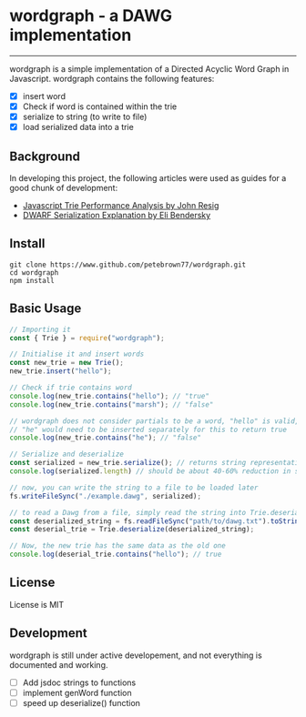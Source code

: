 # wordgraph - a DAWG implementation
---
wordgraph is a simple implementation of a Directed Acyclic Word Graph in Javascript.  wordgraph contains the following features:
- [x] insert word
- [x] Check if word is contained within the trie
- [x] serialize to string (to write to file)
- [x] load serialized data into a trie
## Background
In developing this project, the following articles were used as guides for a good chunk of development:
- [Javascript Trie Performance Analysis by John Resig](https://johnresig.com/blog/javascript-trie-performance-analysis)
- [DWARF Serialization Explanation by Eli Bendersky](https://eli.thegreenplace.net/2011/09/29/an-interesting-tree-serialization-algorithm-from-dwarf)
## Install
```
git clone https://www.github.com/petebrown77/wordgraph.git
cd wordgraph
npm install
```
## Basic Usage
```js
// Importing it
const { Trie } = require("wordgraph");

// Initialise it and insert words
const new_trie = new Trie();
new_trie.insert("hello");

// Check if trie contains word
console.log(new_trie.contains("hello"); // "true"
console.log(new_trie.contains("marsh"); // "false"

// wordgraph does not consider partials to be a word, "hello" is valid, but not any substring
// "he" would need to be inserted separately for this to return true
console.log(new_trie.contains("he"); // "false" 

// Serialize and deserialize
const serialized = new_trie.serialize(); // returns string representation of trie
console.log(serialized.length) // should be about 40-60% reduction in size of data inserted

// now, you can write the string to a file to be loaded later
fs.writeFileSync("./example.dawg", serialized);

// to read a Dawg from a file, simply read the string into Trie.deserialize(<string>);
const deserialized_string = fs.readFileSync("path/to/dawg.txt").toString();
const deserial_trie = Trie.deserialize(deserialized_string);

// Now, the new trie has the same data as the old one
console.log(deserial_trie.contains("hello"); // true
```
## License
License is MIT

## Development
wordgraph is still under active developement, and not everything is documented and working.
- [ ] Add jsdoc strings to functions
- [ ] implement genWord function
- [ ] speed up deserialize() function

